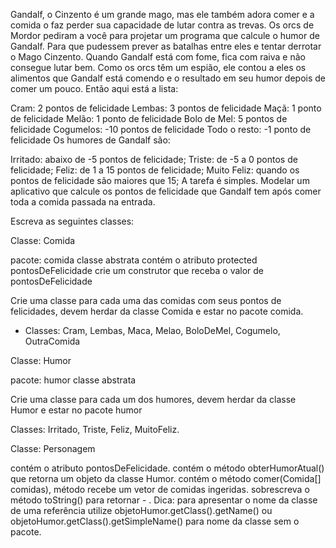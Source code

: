 Gandalf, o Cinzento é um grande mago, mas ele também adora comer e a comida o faz perder sua capacidade de lutar contra as trevas. Os orcs de Mordor pediram a você para projetar um programa que calcule o humor de Gandalf. Para que pudessem prever as batalhas entre eles e tentar derrotar o Mago Cinzento. Quando Gandalf está com fome, fica com raiva e não consegue lutar bem. Como os orcs têm um espião, ele contou a eles os alimentos que Gandalf está comendo e o resultado em seu humor depois de comer um pouco. Então aqui está a lista:

Cram: 2 pontos de felicidade
Lembas: 3 pontos de felicidade
Maçã: 1 ponto de felicidade
Melão: 1 ponto de felicidade
Bolo de Mel: 5 pontos de felicidade
Cogumelos: -10 pontos de felicidade
Todo o resto: -1 ponto de felicidade
Os humores de Gandalf são:

Irritado: abaixo de -5 pontos de felicidade;
Triste: de -5 a 0 pontos de felicidade;
Feliz: de 1 a 15 pontos de felicidade;
Muito Feliz: quando os pontos de felicidade são maiores que 15;
A tarefa é simples. Modelar um aplicativo que calcule os pontos de felicidade que Gandalf tem após comer toda a comida passada na entrada.

Escreva as seguintes classes:

Classe: Comida

pacote: comida
classe abstrata
contém o atributo protected pontosDeFelicidade
crie um construtor que receba o valor de pontosDeFelicidade

Crie uma classe para cada uma das comidas com seus pontos de felicidades, devem herdar da classe Comida e estar no pacote comida.
- Classes: Cram, Lembas, Maca, Melao, BoloDeMel, Cogumelo, OutraComida

Classe: Humor

pacote: humor
classe abstrata

Crie uma classe para cada um dos humores, devem herdar da classe Humor e estar no pacote humor

Classes: Irritado, Triste, Feliz, MuitoFeliz.

Classe: Personagem

contém o atributo pontosDeFelicidade.
contém o método obterHumorAtual() que retorna um objeto da classe Humor.
contém o método comer(Comida[] comidas), método recebe um vetor de comidas ingeridas.
sobrescreva o método toString() para retornar <pontos de felicidade> - <humor>. Dica: para apresentar o nome da classe de uma referência utilize objetoHumor.getClass().getName() ou objetoHumor.getClass().getSimpleName() para nome da classe sem o pacote.
